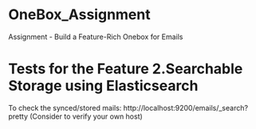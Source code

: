 # OneBox_Assignment
Assignment - Build a Feature-Rich Onebox for Emails



# Tests for the Feature 2.Searchable Storage using Elasticsearch



































To check the synced/stored mails: http://localhost:9200/emails/_search?pretty (Consider to verify your own host)